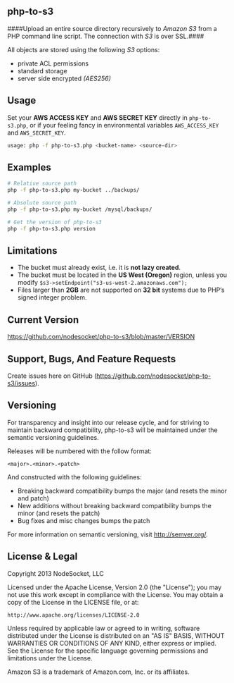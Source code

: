 php-to-s3
---------

####Upload an entire source directory recursively to *Amazon S3* from a PHP command line script. The connection with *S3* is over SSL.####

All objects are stored using the following *S3* options:

+ private ACL permissions
+ standard storage
+ server side encrypted *(AES256)*

Usage
-----

Set your **AWS ACCESS KEY** and **AWS SECRET KEY** directly in `php-to-s3.php`, or if your feeling fancy in environmental variables `AWS_ACCESS_KEY` and `AWS_SECRET_KEY`.

```` bash
usage: php -f php-to-s3.php <bucket-name> <source-dir>
````
    
Examples
--------

```` bash
# Relative source path
php -f php-to-s3.php my-bucket ../backups/
````

```` bash    
# Absolute source path
php -f php-to-s3.php my-bucket /mysql/backups/
````

```` bash
# Get the version of php-to-s3
php -f php-to-s3.php version
````

Limitations
-----------

+ The bucket must already exist, i.e. it is **not lazy created**.
+ The bucket must be located in the **US West (Oregon)** region, unless you modify `$s3->setEndpoint("s3-us-west-2.amazonaws.com");`
+ Files larger than **2GB** are not supported on **32 bit** systems due to PHP’s signed integer problem.

Current Version
---------------

https://github.com/nodesocket/php-to-s3/blob/master/VERSION

Support, Bugs, And Feature Requests
-----------------------------------

Create issues here on GitHub (https://github.com/nodesocket/php-to-s3/issues).

Versioning
----------

For transparency and insight into our release cycle, and for striving to maintain backward compatibility, php-to-s3 will be maintained under the semantic versioning guidelines.

Releases will be numbered with the follow format:

`<major>.<minor>.<patch>`

And constructed with the following guidelines:

+ Breaking backward compatibility bumps the major (and resets the minor and patch)
+ New additions without breaking backward compatibility bumps the minor (and resets the patch)
+ Bug fixes and misc changes bumps the patch

For more information on semantic versioning, visit http://semver.org/.

License & Legal
---------------

Copyright 2013 NodeSocket, LLC

Licensed under the Apache License, Version 2.0 (the "License"); you may not use this work except in compliance with the License. You may obtain a copy of the License in the LICENSE file, or at:

    http://www.apache.org/licenses/LICENSE-2.0

Unless required by applicable law or agreed to in writing, software distributed under the License is distributed on an "AS IS" BASIS, WITHOUT WARRANTIES OR CONDITIONS OF ANY KIND, either express or implied. See the License for the specific language governing permissions and limitations under the License.

Amazon S3 is a trademark of Amazon.com, Inc. or its affiliates.